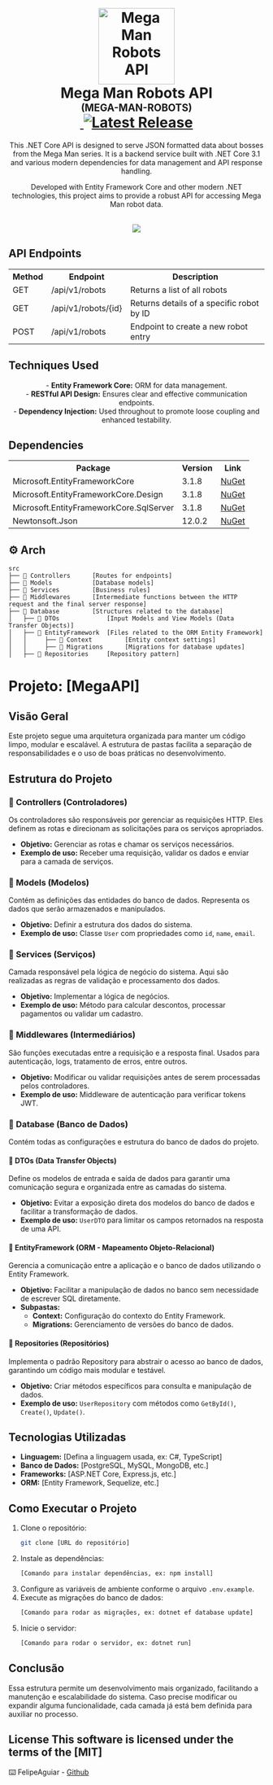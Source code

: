 <h1 align="center">
  <br />
  <img
    src="./_docs/assets/icon.png"
    alt="Mega Man Robots API"
    width="150"
  />
  <br />
  <b>Mega Man Robots API</b>
  <br />
  <sub
    ><sup><b>(MEGA-MAN-ROBOTS)</b></sup></sub
  >
  <br />
  <a
    href="https://github.com/felipeAguiarCode/MegaApiDotnetCore/actions/workflows/build.yml"
  >
    <img
      src="https://github.com/felipeAguiarCode/MegaApiDotnetCore/actions/workflows/build.yml/badge.svg"
      alt=""
    />
  </a>
  <a href="https://github.com/felipeAguiarCode/MegaApiDotnetCore/releases/latest">
    <img
      src="https://img.shields.io/github/v/release/felipeAguiarCode/MegaApiDotnetCore"
      alt="Latest Release"
    />
  </a>
</h1>

<p align="center">
  This .NET Core API is designed to serve JSON formatted data about bosses from
  the Mega Man series. It is a backend service built with .NET Core 3.1 and
  various modern dependencies for data management and API response handling.
  <br />
</p>

<p align="center">
  Developed with Entity Framework Core and other modern .NET technologies, this
  project aims to provide a robust API for accessing Mega Man robot data.
  <br />
</p>

<p align="center">
  <br />
  <img src="./_docs/assets/carbon.png" />
</p>

## API Endpoints

<table align="center">
  <tr>
    <th>Method</th>
    <th>Endpoint</th>
    <th>Description</th>
  </tr>
  <tr>
    <td>GET</td>
    <td>/api/v1/robots</td>
    <td>Returns a list of all robots</td>
  </tr>
  <tr>
    <td>GET</td>
    <td>/api/v1/robots/{id}</td>
    <td>Returns details of a specific robot by ID</td>
  </tr>
  <tr>
    <td>POST</td>
    <td>/api/v1/robots</td>
    <td>Endpoint to create a new robot entry</td>
  </tr>
</table>

## Techniques Used

<p align="center">
  - <b>Entity Framework Core:</b> ORM for data management.<br />
  - <b>RESTful API Design:</b> Ensures clear and effective communication
  endpoints.<br />
  - <b>Dependency Injection:</b> Used throughout to promote loose coupling and
  enhanced testability.<br />
</p>

## Dependencies

<table align="center">
  <tr>
    <th>Package</th>
    <th>Version</th>
    <th>Link</th>
  </tr>
  <tr>
    <td>Microsoft.EntityFrameworkCore</td>
    <td>3.1.8</td>
    <td>
      <a
        href="https://www.nuget.org/packages/Microsoft.EntityFrameworkCore/3.1.8"
        >NuGet</a
      >
    </td>
  </tr>
  <tr>
    <td>Microsoft.EntityFrameworkCore.Design</td>
    <td>3.1.8</td>
    <td>
      <a
        href="https://www.nuget.org/packages/Microsoft.EntityFrameworkCore.Design/3.1.8"
        >NuGet</a
      >
    </td>
  </tr>
  <tr>
    <td>Microsoft.EntityFrameworkCore.SqlServer</td>
    <td>3.1.8</td>
    <td>
      <a
        href="https://www.nuget.org/packages/Microsoft.EntityFrameworkCore.SqlServer/3.1.8"
        >NuGet</a
      >
    </td>
  </tr>
  <tr>
    <td>Newtonsoft.Json</td>
    <td>12.0.2</td>
    <td>
      <a href="https://www.nuget.org/packages/Newtonsoft.Json/12.0.2">NuGet</a>
    </td>
  </tr>
</table>

## :gear: Arch

```🌐
src
├── 📂 Controllers      [Routes for endpoints]
├── 📂 Models           [Database models]
├── 📂 Services         [Business rules]
├── 📂 Middlewares      [Intermediate functions between the HTTP request and the final server response]
├── 📂 Database         [Structures related to the database]
│   ├── 📂 DTOs             [Input Models and View Models (Data Transfer Objects)]
│   ├── 📂 EntityFramework  [Files related to the ORM Entity Framework]
│   │     ├── 📂 Context         [Entity context settings]
│   │     ├── 📂 Migrations      [Migrations for database updates]
│   ├── 📂 Repositories     [Repository pattern]
```
# Projeto: [MegaAPI]

## Visão Geral
Este projeto segue uma arquitetura organizada para manter um código limpo, modular e escalável. A estrutura de pastas facilita a separação de responsabilidades e o uso de boas práticas no desenvolvimento.

## Estrutura do Projeto

### 📂 Controllers (Controladores)
Os controladores são responsáveis por gerenciar as requisições HTTP. Eles definem as rotas e direcionam as solicitações para os serviços apropriados.

- **Objetivo:** Gerenciar as rotas e chamar os serviços necessários.
- **Exemplo de uso:** Receber uma requisição, validar os dados e enviar para a camada de serviços.

### 📂 Models (Modelos)
Contém as definições das entidades do banco de dados. Representa os dados que serão armazenados e manipulados.

- **Objetivo:** Definir a estrutura dos dados do sistema.
- **Exemplo de uso:** Classe `User` com propriedades como `id`, `name`, `email`.

### 📂 Services (Serviços)
Camada responsável pela lógica de negócio do sistema. Aqui são realizadas as regras de validação e processamento dos dados.

- **Objetivo:** Implementar a lógica de negócios.
- **Exemplo de uso:** Método para calcular descontos, processar pagamentos ou validar um cadastro.

### 📂 Middlewares (Intermediários)
São funções executadas entre a requisição e a resposta final. Usados para autenticação, logs, tratamento de erros, entre outros.

- **Objetivo:** Modificar ou validar requisições antes de serem processadas pelos controladores.
- **Exemplo de uso:** Middleware de autenticação para verificar tokens JWT.

### 📂 Database (Banco de Dados)
Contém todas as configurações e estrutura do banco de dados do projeto.

#### 📂 DTOs (Data Transfer Objects)
Define os modelos de entrada e saída de dados para garantir uma comunicação segura e organizada entre as camadas do sistema.

- **Objetivo:** Evitar a exposição direta dos modelos do banco de dados e facilitar a transformação de dados.
- **Exemplo de uso:** `UserDTO` para limitar os campos retornados na resposta de uma API.

#### 📂 EntityFramework (ORM - Mapeamento Objeto-Relacional)
Gerencia a comunicação entre a aplicação e o banco de dados utilizando o Entity Framework.

- **Objetivo:** Facilitar a manipulação de dados no banco sem necessidade de escrever SQL diretamente.
- **Subpastas:**
  - **Context:** Configuração do contexto do Entity Framework.
  - **Migrations:** Gerenciamento de versões do banco de dados.

#### 📂 Repositories (Repositórios)
Implementa o padrão Repository para abstrair o acesso ao banco de dados, garantindo um código mais modular e testável.

- **Objetivo:** Criar métodos específicos para consulta e manipulação de dados.
- **Exemplo de uso:** `UserRepository` com métodos como `GetById()`, `Create()`, `Update()`.

## Tecnologias Utilizadas
- **Linguagem:** [Defina a linguagem usada, ex: C#, TypeScript]
- **Banco de Dados:** [PostgreSQL, MySQL, MongoDB, etc.]
- **Frameworks:** [ASP.NET Core, Express.js, etc.]
- **ORM:** [Entity Framework, Sequelize, etc.]

## Como Executar o Projeto
1. Clone o repositório:
   ```sh
   git clone [URL do repositório]
   ```
2. Instale as dependências:
   ```sh
   [Comando para instalar dependências, ex: npm install]
   ```
3. Configure as variáveis de ambiente conforme o arquivo `.env.example`.
4. Execute as migrações do banco de dados:
   ```sh
   [Comando para rodar as migrações, ex: dotnet ef database update]
   ```
5. Inicie o servidor:
   ```sh
   [Comando para rodar o servidor, ex: dotnet run]
   ```

## Conclusão
Essa estrutura permite um desenvolvimento mais organizado, facilitando a manutenção e escalabilidade do sistema. Caso precise modificar ou expandir alguma funcionalidade, cada camada já está bem definida para auxiliar no processo.



## License This software is licensed under the terms of the [MIT]

⌨️ FelipeAguiar -
[Github](https://github.com/felipeAguiarCode)
